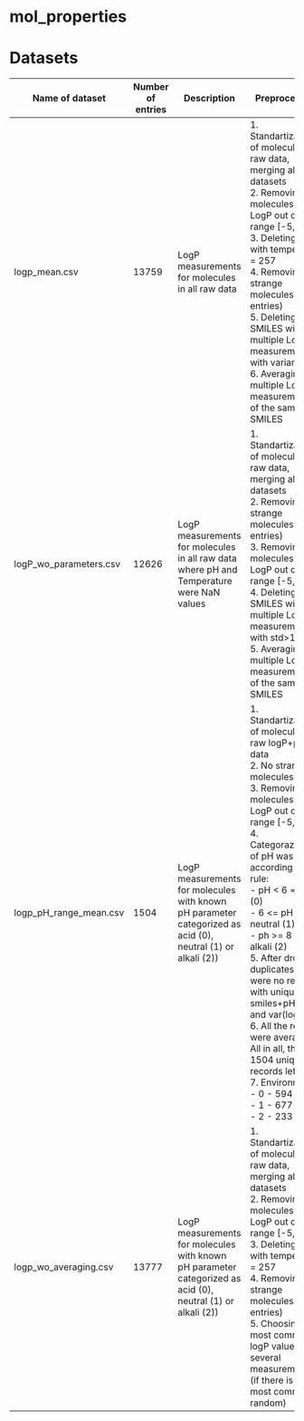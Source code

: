 
# mol_properties

# Datasets

|Name of dataset|Number of entries|Description|Preprocessing|
|---|---|---|---|
|logp_mean.csv|13759|LogP measurements for molecules in all raw data|1. Standartization of molecules in raw data, merging all datasets<br/> 2. Removing molecules with LogP  out of range [-5, 10] <br/> 3. Deleting 1 row with temperature = 257<br/> 4. Removing strange molecules (488 entries) <br/> 5. Deleting 18 SMILES with multiple LogP measurements with variance>1 <br/> 6. Averaging multiple LogP measurements of the same SMILES|
|logP_wo_parameters.csv|12626|LogP measurements for molecules in all raw data where pH and Temperature were NaN values|1. Standartization of molecules in raw data, merging all datasets<br/> 2. Removing strange molecules (485 entries) <br/> 3. Removing molecules with LogP  out of range [-5, 10] <br/> 4. Deleting 2 SMILES with multiple LogP measurements with std>1 <br/> 5. Averaging multiple LogP measurements of the same SMILES|
|logp_pH_range_mean.csv|1504|LogP measurements for molecules with known pH parameter categorized as acid (0), neutral (1) or alkali (2))|1. Standartization of molecules in raw logP+pH data  <br />2. No strange molecules <br />3. Removing molecules with LogP out of range [-5, 10]<br />4. Categorazation of pH was made according to the rule: <br />   - pH < 6 => acid (0) <br />   - 6 <= pH < 8 => neutral (1) <br />   - ph >= 8 => alkali (2) <br />5. After dropping duplicates there were no records with unique smiles+pH_range and var(logP)>1<br />6. All the records were averaged. All in all, there 1504 unique records left.<br />7. Environments:  <br />   - 0 - 594 <br />   - 1 - 677 <br />   - 2 - 233|
|logp_wo_averaging.csv|13777|LogP measurements for molecules with known pH parameter categorized as acid (0), neutral (1) or alkali (2))|1. Standartization of molecules in raw data, merging all datasets<br/> 2. Removing molecules with LogP  out of range [-5, 10] <br/> 3. Deleting 1 row with temperature = 257<br/> 4. Removing strange molecules (488 entries) <br/> 5. Choosing most common logP value from several measurements (if there is no most common -> random)|



